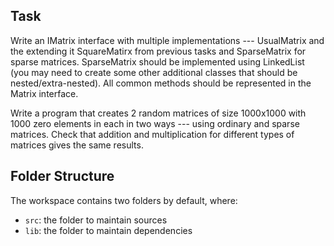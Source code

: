 ## Task

Write an IMatrix interface with multiple implementations --- UsualMatrix and the  extending it SquareMatirx from previous tasks and SparseMatrix for sparse matrices. SparseMatrix should be implemented using LinkedList (you may need to create some other additional classes that should be nested/extra-nested). All common methods should be represented in the Matrix interface.

Write a program that creates 2 random matrices of size 1000x1000 with 1000 zero elements in each in two ways --- using ordinary and sparse matrices. Check that addition and multiplication for different types of matrices gives the same results.

## Folder Structure

The workspace contains two folders by default, where:

- `src`: the folder to maintain sources
- `lib`: the folder to maintain dependencies